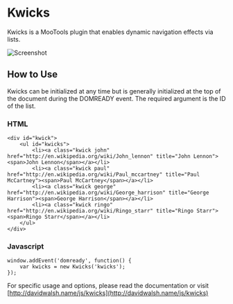 Kwicks
=========

Kwicks is a MooTools plugin that enables dynamic navigation effects via lists.

![Screenshot](http://davidwalsh.name/dw-content/kwicks/kwicks-before.gif)


How to Use
----------

Kwicks can be initialized at any time but is generally initialized at the top of the document during the DOMREADY event.  The required argument is the ID of the list.
	
### HTML
	<div id="kwick">
		<ul id="kwicks">
			<li><a class="kwick john" href="http://en.wikipedia.org/wiki/John_lennon" title="John Lennon"><span>John Lennon</span></a></li>
			<li><a class="kwick paul" href="http://en.wikipedia.org/wiki/Paul_mccartney" title="Paul McCartney"><span>Paul McCartney</span></a></li>
			<li><a class="kwick george" href="http://en.wikipedia.org/wiki/George_harrison" title="George Harrison"><span>George Harrison</span></a></li>
			<li><a class="kwick ringo" href="http://en.wikipedia.org/wiki/Ringo_starr" title="Ringo Starr"><span>Ringo Starr</span></a></li>
		</ul>
	</div>
	
	
### Javascript
	window.addEvent('domready', function() {
		var kwicks = new Kwicks('kwicks');
	});

For specific usage and options, please read the documentation or visit [http://davidwalsh.name/js/kwicks](http://davidwalsh.name/js/kwicks)
